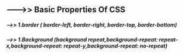 
## --->> Basic Properties Of CSS
##### -->> 1.border ( border-left, border-right, border-top, border-bottom)
##### -->> 1.Background (background repeat,background-repeat: repeat-x,background-repeat: repeat-y,background-repeat: no-repeat)
